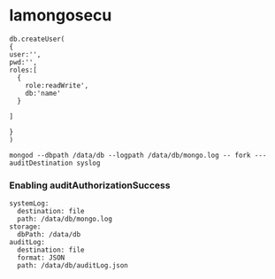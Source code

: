 # lamongosecu
```
db.createUser(
{
user:'',
pwd:'',
roles:[
  {
    role:readWrite',
    db:'name'
  }

]

}
)
```


```
mongod --dbpath /data/db --logpath /data/db/mongo.log -- fork ---auditDestination syslog
```




### Enabling auditAuthorizationSuccess
```
systemLog:
  destination: file
  path: /data/db/mongo.log
storage:
  dbPath: /data/db
auditLog:
  destination: file
  format: JSON
  path: /data/db/auditLog.json
```
